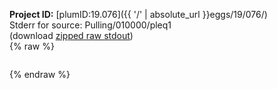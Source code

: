 **Project ID:** [plumID:19.076]({{ '/' | absolute_url }}eggs/19/076/)  
Stderr for source:  Pulling/010000/pleq1   
(download [zipped raw stdout](pleq1.plumed.stdout.txt.zip))  
{% raw %}
<pre>
</pre>
{% endraw %}

